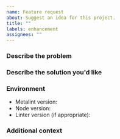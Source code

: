 ```yaml
---
name: Feature request
about: Suggest an idea for this project.
title: ""
labels: enhancement
assignees: ""
---
```


### Describe the problem

<!-- A clear and concise description of what the problem is. Ex. I'm always
     frustrated when [...] -->

### Describe the solution you'd like

<!-- A clear and concise description of what you want to happen. -->

### Environment

- Metalint version<!-- e.g. 0.19.0 -->:
- Node version<!-- e.g. v22.12.0 -->:
- Linter version (if appropriate)<!-- e.g. eslint 9.17.0 -->:

### Additional context

<!-- Add any other context about the feature request here. -->
